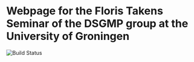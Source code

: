 # Webpage for the Floris Takens Seminar of the DSGMP group at the University of Groningen
![Build Status](https://github.com/hjardonk/FlorisTakensSeminar/actions/workflows/pages.yml/badge.svg)

